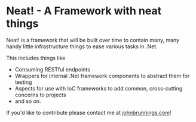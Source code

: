 Neat! - A Framework with neat things
================================
Neat! is a framework that will be built over time to contain many, many handy little infrastructure things to ease various tasks in .Net.

This includes things like 
* Consuming RESTful endpoints
* Wrappers for internal .Net framework components to abstract them for testing
* Aspects for use with IoC frameworks to add common, cross-cutting concerns to projects
* and so on.

If you'd like to contribute please contact me at [johnbrunnings.com](mailto:me@johnbrunnings.com)!